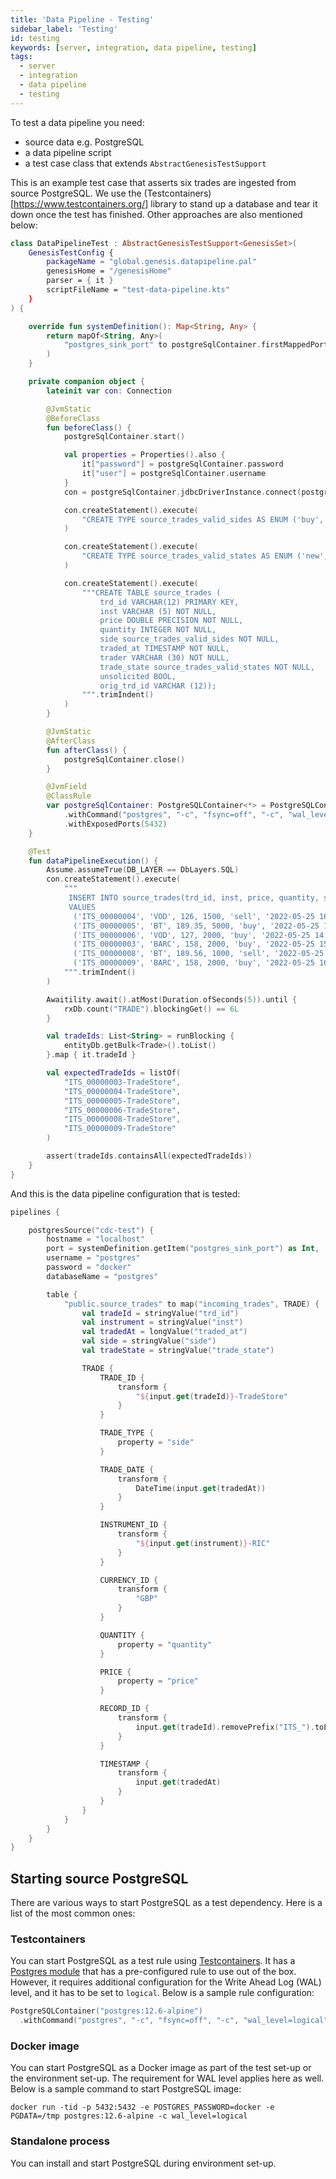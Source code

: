 ```yaml
---
title: 'Data Pipeline - Testing'
sidebar_label: 'Testing'
id: testing
keywords: [server, integration, data pipeline, testing]
tags:
  - server
  - integration
  - data pipeline
  - testing
---
```



To test a data pipeline you need:

- source data e.g. PostgreSQL
- a data pipeline script
- a test case class that extends `AbstractGenesisTestSupport`

This is an example test case that asserts six trades are ingested from source PostgreSQL. We use the (Testcontainers)[https://www.testcontainers.org/] library to stand up a database and tear it down once the test has finished. Other approaches are also mentioned below:

```kotlin
class DataPipelineTest : AbstractGenesisTestSupport<GenesisSet>(
    GenesisTestConfig {
        packageName = "global.genesis.datapipeline.pal"
        genesisHome = "/genesisHome"
        parser = { it }
        scriptFileName = "test-data-pipeline.kts"
    }
) {

    override fun systemDefinition(): Map<String, Any> {
        return mapOf<String, Any>(
            "postgres_sink_port" to postgreSqlContainer.firstMappedPort
        )
    }

    private companion object {
        lateinit var con: Connection

        @JvmStatic
        @BeforeClass
        fun beforeClass() {
            postgreSqlContainer.start()

            val properties = Properties().also {
                it["password"] = postgreSqlContainer.password
                it["user"] = postgreSqlContainer.username
            }
            con = postgreSqlContainer.jdbcDriverInstance.connect(postgreSqlContainer.jdbcUrl, properties)

            con.createStatement().execute(
                "CREATE TYPE source_trades_valid_sides AS ENUM ('buy', 'sell');"
            )

            con.createStatement().execute(
                "CREATE TYPE source_trades_valid_states AS ENUM ('new', 'mod', 'canc');"
            )

            con.createStatement().execute(
                """CREATE TABLE source_trades (
                    trd_id VARCHAR(12) PRIMARY KEY,
                    inst VARCHAR (5) NOT NULL,
                    price DOUBLE PRECISION NOT NULL,
                    quantity INTEGER NOT NULL,
                    side source_trades_valid_sides NOT NULL,
                    traded_at TIMESTAMP NOT NULL,
                    trader VARCHAR (30) NOT NULL,
                    trade_state source_trades_valid_states NOT NULL,
                    unsolicited BOOL,
                    orig_trd_id VARCHAR (12));
                """.trimIndent()
            )
        }

        @JvmStatic
        @AfterClass
        fun afterClass() {
            postgreSqlContainer.close()
        }

        @JvmField
        @ClassRule
        var postgreSqlContainer: PostgreSQLContainer<*> = PostgreSQLContainer("postgres:12.6-alpine")
            .withCommand("postgres", "-c", "fsync=off", "-c", "wal_level=logical")
            .withExposedPorts(5432)
    }

    @Test
    fun dataPipelineExecution() {
        Assume.assumeTrue(DB_LAYER == DbLayers.SQL)
        con.createStatement().execute(
            """
             INSERT INTO source_trades(trd_id, inst, price, quantity, side, traded_at, trader, trade_state, unsolicited, orig_trd_id)
             VALUES
              ('ITS_00000004', 'VOD', 126, 1500, 'sell', '2022-05-25 16:01:01', 'Trader.B', 'new', NULL , NULL),
              ('ITS_00000005', 'BT', 189.35, 5000, 'buy', '2022-05-25 16:02:02', 'Trader.B', 'new',NULL, NULL),
              ('ITS_00000006', 'VOD', 127, 2000, 'buy', '2022-05-25 14:03:03', 'Trader.B', 'mod', false, 'ITS_00000001'),
              ('ITS_00000003', 'BARC', 158, 2000, 'buy', '2022-05-25 15:03:03', 'Trader.B', 'canc', false, ''),
              ('ITS_00000008', 'BT', 189.56, 1000, 'sell', '2022-05-25 16:03:03', 'Trader.B', 'new', true, 'ITS_00000007'),
              ('ITS_00000009', 'BARC', 158, 2000, 'buy', '2022-05-25 16:04:04', 'Trader.B', 'canc', false, '');
            """.trimIndent()
        )

        Awaitility.await().atMost(Duration.ofSeconds(5)).until {
            rxDb.count("TRADE").blockingGet() == 6L
        }

        val tradeIds: List<String> = runBlocking {
            entityDb.getBulk<Trade>().toList()
        }.map { it.tradeId }

        val expectedTradeIds = listOf(
            "ITS_00000003-TradeStore",
            "ITS_00000004-TradeStore",
            "ITS_00000005-TradeStore",
            "ITS_00000006-TradeStore",
            "ITS_00000008-TradeStore",
            "ITS_00000009-TradeStore"
        )

        assert(tradeIds.containsAll(expectedTradeIds))
    }
}
```

And this is the data pipeline configuration that is tested:

```kotlin
pipelines {

    postgresSource("cdc-test") {
        hostname = "localhost"
        port = systemDefinition.getItem("postgres_sink_port") as Int,
        username = "postgres"
        password = "docker"
        databaseName = "postgres"

        table {
            "public.source_trades" to map("incoming_trades", TRADE) {
                val tradeId = stringValue("trd_id")
                val instrument = stringValue("inst")
                val tradedAt = longValue("traded_at")
                val side = stringValue("side")
                val tradeState = stringValue("trade_state")

                TRADE {
                    TRADE_ID {
                        transform {
                            "${input.get(tradeId)}-TradeStore"
                        }
                    }

                    TRADE_TYPE {
                        property = "side"
                    }

                    TRADE_DATE {
                        transform {
                            DateTime(input.get(tradedAt))
                        }
                    }

                    INSTRUMENT_ID {
                        transform {
                            "${input.get(instrument)}-RIC"
                        }
                    }

                    CURRENCY_ID {
                        transform {
                            "GBP"
                        }
                    }

                    QUANTITY {
                        property = "quantity"
                    }

                    PRICE {
                        property = "price"
                    }

                    RECORD_ID {
                        transform {
                            input.get(tradeId).removePrefix("ITS_").toLong()
                        }
                    }

                    TIMESTAMP {
                        transform {
                            input.get(tradedAt)
                        }
                    }
                }
            }
        }
    }
}
```

## Starting source PostgreSQL

There are various ways to start PostgreSQL as a test dependency. Here is a list of the most common ones:

### Testcontainers
You can start PostgreSQL as a test rule using [Testcontainers](https://www.testcontainers.org/). It has a [Postgres module](https://www.testcontainers.org/modules/databases/postgres/) that has a pre-configured rule to use out of the box. However, it requires additional configuration for the Write Ahead Log (WAL) level, and it has to be set to `logical`. Below is a sample rule configuration:

```kotlin
PostgreSQLContainer("postgres:12.6-alpine")
  .withCommand("postgres", "-c", "fsync=off", "-c", "wal_level=logical")
```

### Docker image
You can start PostgreSQL as a Docker image as part of the test set-up or the environment set-up. The requirement for WAL level applies here as well. Below is a sample command to start PostgreSQL image:

```shell
docker run -tid -p 5432:5432 -e POSTGRES_PASSWORD=docker -e PGDATA=/tmp postgres:12.6-alpine -c wal_level=logical
```

### Standalone process
You can install and start PostgreSQL during environment set-up.

